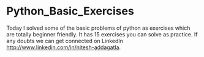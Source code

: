 # Python_Basic_Exercises
Today I solved some of the basic problems of python as exercises which are totally beginner friendly.
It has 15 exercises you can solve as practice.
If any doubts we can get connected on LinkedIn http://www.linkedin.com/in/nitesh-addagatla.

